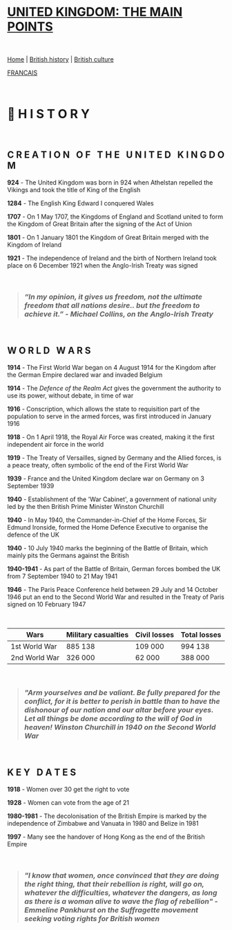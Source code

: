 # **<ins>UNITED KINGDOM: THE MAIN POINTS</ins>**

&nbsp;

[Home](https://marineregnier.github.io/Royaume-Uni/en) | [British history](https://marineregnier.github.io/Royaume-Uni/en/Histoire) | [British culture](https://marineregnier.github.io/Royaume-Uni/en/Culture)

[FRANCAIS](https://marineregnier.github.io/Royaume-Uni/Histoire)

&nbsp;

# 📍 **H I S T O R Y**

&nbsp;

## **C R E A T I O N &nbsp; O F &nbsp; T H E &nbsp; U N I T E D &nbsp; K I N G D O M**

**924** - The United Kingdom was born in 924 when Athelstan repelled the Vikings and took the title of King of the English

**1284** - The English King Edward I conquered Wales

**1707** - On 1 May 1707, the Kingdoms of England and Scotland united to form the Kingdom of Great Britain after the signing of the Act of Union

**1801** - On 1 January 1801 the Kingdom of Great Britain merged with the Kingdom of Ireland

**1921** - The independence of Ireland and the birth of Northern Ireland took place on 6 December 1921 when the Anglo-Irish Treaty was signed

&nbsp;

> ### _“In my opinion, it gives us freedom, not the ultimate freedom that all nations desire.. but the freedom to achieve it.” - Michael Collins, on the Anglo-Irish Treaty_

&nbsp;

## **W O R L D &nbsp; W A R S**

**1914** - The First World War began on 4 August 1914 for the Kingdom after the German Empire declared war and invaded Belgium

**1914** - The _Defence of the Realm Act_ gives the government the authority to use its power, without debate, in time of war

**1916** - Conscription, which allows the state to requisition part of the population to serve in the armed forces, was first introduced in January 1916

**1918** - On 1 April 1918, the Royal Air Force was created, making it the first independent air force in the world

**1919** - The Treaty of Versailles, signed by Germany and the Allied forces, is a peace treaty, often symbolic of the end of the First World War

**1939** - France and the United Kingdom declare war on Germany on 3 September 1939

**1940** - Establishment of the 'War Cabinet', a government of national unity led by the then British Prime Minister Winston Churchill

**1940** - In May 1940, the Commander-in-Chief of the Home Forces, Sir Edmund Ironside, formed the Home Defence Executive to organise the defence of the UK

**1940** - 10 July 1940 marks the beginning of the Battle of Britain, which mainly pits the Germans against the British

**1940-1941** - As part of the Battle of Britain, German forces bombed the UK from 7 September 1940 to 21 May 1941

**1946** - The Paris Peace Conference held between 29 July and 14 October 1946 put an end to the Second World War and resulted in the Treaty of Paris signed on 10 February 1947

&nbsp;

Wars                       | Military casualties | Civil losses      | Total losses
-------------------------- | ------------------- | ----------------- | -------------
1st World War              |      885 138        |      109 000      |    994 138
2nd World War              |      326 000        |      62 000       |    388 000

&nbsp;

> ### _"Arm yourselves and be valiant. Be fully prepared for the conflict, for it is better to perish in battle than to have the dishonour of our nation and our altar before your eyes. Let all things be done according to the will of God in heaven! Winston Churchill in 1940 on the Second World War_

&nbsp;

## **K E Y &nbsp; D A T E S**

**1918** - Women over 30 get the right to vote

**1928** - Women can vote from the age of 21

**1980-1981** - The decolonisation of the British Empire is marked by the independence of Zimbabwe and Vanuata in 1980 and Belize in 1981

**1997** - Many see the handover of Hong Kong as the end of the British Empire

&nbsp;

> ### _"I know that women, once convinced that they are doing the right thing, that their rebellion is right, will go on, whatever the difficulties, whatever the dangers, as long as there is a woman alive to wave the flag of rebellion" - Emmeline Pankhurst on the Suffragette movement seeking voting rights for British women_
